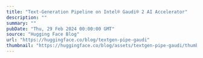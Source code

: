 ```yaml
---
title: "Text-Generation Pipeline on Intel® Gaudi® 2 AI Accelerator"
description: ""
summary: ""
pubDate: "Thu, 29 Feb 2024 00:00:00 GMT"
source: "Hugging Face Blog"
url: "https://huggingface.co/blog/textgen-pipe-gaudi"
thumbnail: "https://huggingface.co/blog/assets/textgen-pipe-gaudi/thumbnail.png"
---
```



